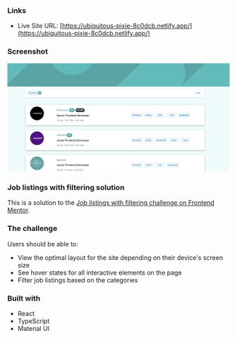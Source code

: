 ### Links

- Live Site URL: [https://ubiquitous-pixie-8c0dcb.netlify.app/](https://ubiquitous-pixie-8c0dcb.netlify.app/)

### Screenshot

![](./public/Capture.PNG)


### Job listings with filtering solution

This is a solution to the [Job listings with filtering challenge on Frontend Mentor](https://www.frontendmentor.io/challenges/job-listings-with-filtering-ivstIPCt).  


### The challenge

Users should be able to:

- View the optimal layout for the site depending on their device's screen size
- See hover states for all interactive elements on the page
- Filter job listings based on the categories


### Built with

- React
- TypeScript
- Material UI


